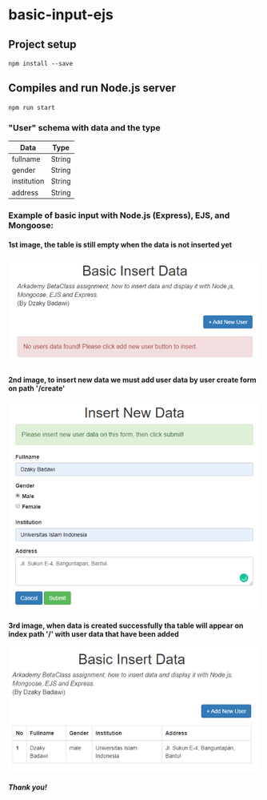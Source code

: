 # basic-input-ejs

## Project setup
```
npm install --save
```
## Compiles and run Node.js server
```
npm run start
```
### "User" schema with data and the type
Data | Type
------------ | -------------
fullname | String
gender | String
institution | String
address | String

### Example of basic input with Node.js (Express), EJS, and Mongoose:
#### 1st image, the table is still empty when the data is not inserted yet

![First image](https://raw.githubusercontent.com/badawi1713/basic-input-ejs/master/public/images/01.PNG)

#### 2nd image, to insert new data we must add user data by user create form on path '/create'

![Second image](https://raw.githubusercontent.com/badawi1713/basic-input-ejs/master/public/images/02.PNG)

#### 3rd image, when data is created successfully tha table will appear on index path '/' with user data that have been added
![Third image](https://raw.githubusercontent.com/badawi1713/basic-input-ejs/master/public/images/03.PNG)

##### Thank you!
